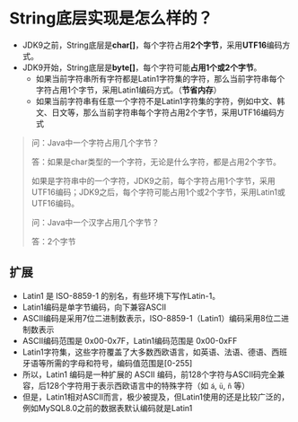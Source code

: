 # String底层实现是怎么样的？

- JDK9之前，String底层是**char[]**，每个字符占用**2个字节**，采用**UTF16**编码方式。
- JDK9开始，String底层是**byte[]**，每个字符可能**占用1个或2个字节**。
    - 如果当前字符串所有字符都是Latin1字符集的字符，那么当前字符串每个字符占用1个字节，采用Latin1编码方式。（**节省内存**）
    - 如果当前字符串有任意一个字符不是Latin1字符集的字符，例如中文、韩文、日文等，那么当前字符串每个字符占用2个字节，采用UTF16编码方式


>   问：Java中一个字符占用几个字节？
>
>   答：如果是char类型的一个字符，无论是什么字符，都是占用2个字节。
>
>   ​		如果是字符串中的一个字符，JDK9之前，每个字符占用1个字节，采用UTF16编码；JDK9之后，每个字符可能占用1个或2个字节，采用Latin1或UTF16编码。
>
>   问：Java中一个汉字占用几个字节？
>
>   答：2个字节

## 扩展

- Latin1 是 ISO-8859-1 的别名，有些环境下写作Latin-1。
- Latin1编码是单字节编码，向下兼容ASCII
- ASCII编码是采用7位二进制数表示，ISO-8859-1（Latin1）编码采用8位二进制数表示
- ASCII编码范围是 0x00-0x7F，Latin1编码范围是  0x00-0xFF
- Latin1字符集，这些字符覆盖了大多数西欧语言，如英语、法语、德语、西班牙语等所需的字母和符号，编码值范围是[0-255]
- 所以，Latin1 编码是一种扩展的 ASCII 编码，前128个字符与ASCII码完全兼容，后128个字符用于表示西欧语言中的特殊字符（如 `á`, `ü`, `ñ` 等）
- 但是，Latin1相对ASCII而言，极少被提及，但Latin1使用的还是比较广泛的，例如MySQL8.0之前的数据表默认编码就是Latin1
